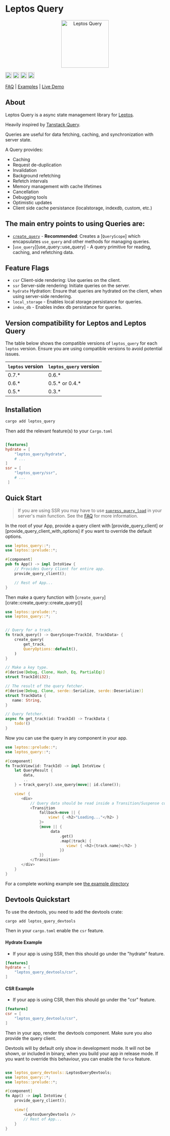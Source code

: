 <!-- cargo-rdme start -->

# Leptos Query

<p align="center">
   <a href="https://github.com/gaucho-labs/leptos-query">
      <img src="https://raw.githubusercontent.com/gaucho-labs/leptos-query/main/logo.svg" alt="Leptos Query" width="150"/>
   </a>
</p>

[<img alt="github" src="https://img.shields.io/badge/github-gaucho--labs/leptos--query-8da0cb?style=for-the-badge&labelColor=555555&logo=github" height="20">](https://github.com/gaucho-labs/leptos-query)
[<img alt="crates.io" src="https://img.shields.io/crates/v/leptos_query.svg?style=for-the-badge&color=fc8d62&logo=rust" height="20">](https://crates.io/crates/leptos_query)
[<img alt="docs.rs" src="https://img.shields.io/badge/docs.rs-leptos_query-66c2a5?style=for-the-badge&labelColor=555555&logo=docs.rs" height="20">](https://docs.rs/leptos_query)
[<img alt="build status" src="https://img.shields.io/github/actions/workflow/status/gaucho-labs/leptos_query/rust.yml?branch=main&style=for-the-badge" height="20">](https://github.com/gaucho-labs/leptos_query/actions?query=branch%3Amain)


[FAQ](https://github.com/gaucho-labs/leptos-query/blob/main/FAQ.md) | [Examples](https://github.com/gaucho-labs/leptos-query/tree/main/example/) | [Live Demo](https://leptos-query-demo.vercel.app/)

## About

Leptos Query is a async state management library for [Leptos](https://github.com/leptos-rs/leptos).

Heavily inspired by [Tanstack Query](https://tanstack.com/query/latest/).

Queries are useful for data fetching, caching, and synchronization with server state.

A Query provides:
- Caching
- Request de-duplication
- Invalidation
- Background refetching
- Refetch intervals
- Memory management with cache lifetimes
- Cancellation
- Debugging tools
- Optimistic updates
- Client side cache persistance (localstorage, indexdb, custom, etc.)


## The main entry points to using Queries are:
- [`create_query`](create_query::create_query) - **Recommended**: Creates a [`QueryScope`] which encapsulates `use_query` and other methods for managing queries.
- [`use_query`][use_query::use_query] - A query primitive for reading, caching, and refetching data.

## Feature Flags
- `csr` Client-side rendering: Use queries on the client.
- `ssr` Server-side rendering: Initiate queries on the server.
- `hydrate` Hydration: Ensure that queries are hydrated on the client, when using server-side rendering.
- `local_storage` - Enables local storage persistance for queries.
- `index_db` - Enables index db persistance for queries.

## Version compatibility for Leptos and Leptos Query

The table below shows the compatible versions of `leptos_query` for each `leptos` version. Ensure you are using compatible versions to avoid potential issues.

| `leptos` version | `leptos_query` version |
|------------------|------------------------|
| 0.7.*            | 0.6.*                  |
| 0.6.*            | 0.5.* or 0.4.*         |
| 0.5.*            | 0.3.*                  |


## Installation

```bash
cargo add leptos_query
```

Then add the relevant feature(s) to your `Cargo.toml`

```toml

[features]
hydrate = [
    "leptos_query/hydrate",
    # ...
]
ssr = [
    "leptos_query/ssr",
    # ...
 ]

```


## Quick Start

> If you are using SSR you may have to use [`supress_query_load`](https://docs.rs/leptos_query/latest/leptos_query/fn.suppress_query_load.html) in your server's main function. See the [FAQ](https://github.com/gaucho-labs/leptos_query/blob/main/FAQ.md#why-am-i-getting-a-panic-on-my-leptos-main-function) for more information.

In the root of your App, provide a query client with [provide_query_client] or [provide_query_client_with_options] if you want to override the default options.

```rust
use leptos_query::*;
use leptos::prelude::*;

#[component]
pub fn App() -> impl IntoView {
    // Provides Query Client for entire app.
    provide_query_client();

    // Rest of App...
}
```

Then make a query function with [`create_query`][crate::create_query::create_query()]

```rust
use leptos::prelude::*;
use leptos_query::*;


// Query for a track.
fn track_query() -> QueryScope<TrackId, TrackData> {
    create_query(
        get_track,
        QueryOptions::default(),
    )
}

// Make a key type.
#[derive(Debug, Clone, Hash, Eq, PartialEq)]
struct TrackId(i32);

// The result of the query fetcher.
#[derive(Debug, Clone, serde::Serialize, serde::Deserialize)]
struct TrackData {
   name: String,
}

// Query fetcher.
async fn get_track(id: TrackId) -> TrackData {
    todo!()
}

```

Now you can use the query in any component in your app.

```rust
use leptos::prelude::*;
use leptos_query::*;

#[component]
fn TrackView(id: TrackId) -> impl IntoView {
    let QueryResult {
        data,
        ..
    } = track_query().use_query(move|| id.clone());

    view! {
       <div>
           // Query data should be read inside a Transition/Suspense component.
           <Transition
               fallback=move || {
                   view! { <h2>"Loading..."</h2> }
               }>
               {move || {
                    data
                        .get()
                        .map(|track| {
                           view! { <h2>{track.name}</h2> }
                        })
               }}
           </Transition>
       </div>
    }
}
```
For a complete working example see [the example directory](/example)

## Devtools Quickstart

To use the devtools, you need to add the devtools crate:

```bash
cargo add leptos_query_devtools
```

Then in your `cargo.toml` enable the `csr` feature.

#### Hydrate Example
- If your app is using SSR, then this should go under the "hydrate" feature.
```toml
[features]
hydrate = [
    "leptos_query_devtools/csr",
]
```

#### CSR Example
- If your app is using CSR, then this should go under the "csr" feature.
```toml
[features]
csr = [
    "leptos_query_devtools/csr",
]
```

Then in your app, render the devtools component. Make sure you also provide the query client.

Devtools will by default only show in development mode. It will not be shown, or included in binary, when you build your app in release mode. If you want to override this behaviour, you can enable the `force` feature.

```rust

use leptos_query_devtools::LeptosQueryDevtools;
use leptos_query::*;
use leptos::prelude::*;

#[component]
fn App() -> impl IntoView {
    provide_query_client();

    view!{
        <LeptosQueryDevtools />
        // Rest of App...
    }
}

```

<!-- cargo-rdme end -->
